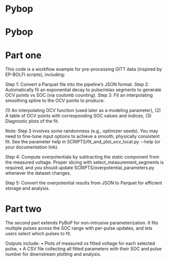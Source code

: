 ﻿# Pybop
# Pybop

# Part one

 This code is a workflow example for pre-processing GITT data (inspired by EP-BOLFI scripts), including:

Step 1: Convert a Parquet file into the pipeline’s JSON format.
Step 2: Automatically fit an exponential decay to pulse/relax segments to generate OCV points vs SOC (via coulomb counting).
Step 3: Fit an interpolating smoothing spline to the OCV points to produce:

(1) An interpolating OCV function (used later as a modeling parameter),
(2) A table of OCV points with corresponding SOC values and indices,
(3) Diagnostic plots of the fit.

Note: Step 3 involves some randomness (e.g., optimizer seeds). You may need to fine-tune input options to achieve a smooth, physically 
consistent fit. See the parameter help in SCRIPTS/fit_and_plot_ocv_local.py --help (or your documentation link).

Step 4: Compute overpotentials by subtracting the static component from the measured voltage. Proper slicing with 
select_measurement_segments is required, and you should update SCRIPTS/overpotential_parameters.py whenever the dataset changes.

Step 5: Convert the overpotential results from JSON to Parquet for efficient storage and analysis.

# Part two

The second part extends PyBoP for non-intrusive parameterization. It fits multiple pulses across the SOC range with per-pulse updates, and 
lets users select which pulses to fit.

 Outputs include:
 • Plots of measured vs fitted voltage for each selected pulse,
 • A CSV file collecting all fitted parameters with their SOC and pulse number for downstream plotting and analysis.
